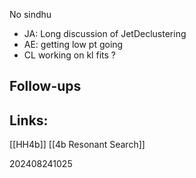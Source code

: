 No sindhu

- JA: Long discussion of JetDeclustering
- AE:  getting low pt going
- CL working on kl fits ?


## Follow-ups


## Links: 
[[HH4b]]
[[4b Resonant Search]]



202408241025
